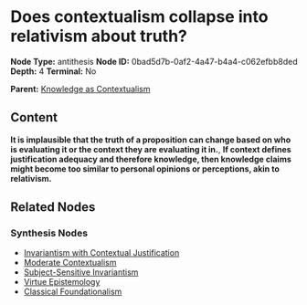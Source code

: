 # Does contextualism collapse into relativism about truth?

**Node Type:** antithesis
**Node ID:** 0bad5d7b-0af2-4a47-b4a4-c062efbb8ded
**Depth:** 4
**Terminal:** No

**Parent:** [Knowledge as Contextualism](knowledge-as-contextualism-synthesis-8789bac4-6814-45a9-a09a-a4c33f0e3f25.md)

## Content

**It is implausible that the truth of a proposition can change based on who is evaluating it or the context they are evaluating it in.**, **If context defines justification adequacy and therefore knowledge, then knowledge claims might become too similar to personal opinions or perceptions, akin to relativism.**

## Related Nodes

### Synthesis Nodes

- [Invariantism with Contextual Justification](invariantism-with-contextual-justification-synthesis-0c243cbd-6df3-4a15-acb6-30c971511856.md)
- [Moderate Contextualism](moderate-contextualism-synthesis-8fde0ab6-c7d3-4579-9d64-28ee0274e05b.md)
- [Subject-Sensitive Invariantism](subject-sensitive-invariantism-synthesis-bd5e9e9f-c382-41c9-9bce-dbb3a01282a3.md)
- [Virtue Epistemology](virtue-epistemology-synthesis-407896f7-1ace-4021-a054-478b527cba97.md)
- [Classical Foundationalism](classical-foundationalism-synthesis-55493678-b938-4a30-b286-09315c47a26f.md)
